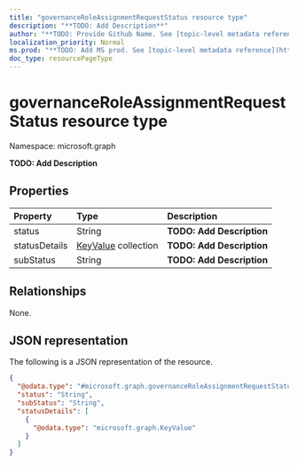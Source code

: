 ```yaml
---
title: "governanceRoleAssignmentRequestStatus resource type"
description: "**TODO: Add Description**"
author: "**TODO: Provide Github Name. See [topic-level metadata reference](https://msgo.azurewebsites.net/add/document/guidelines/metadata.html#topic-level-metadata)**"
localization_priority: Normal
ms.prod: "**TODO: Add MS prod. See [topic-level metadata reference](https://msgo.azurewebsites.net/add/document/guidelines/metadata.html#topic-level-metadata)**"
doc_type: resourcePageType
---
```


# governanceRoleAssignmentRequestStatus resource type

Namespace: microsoft.graph

**TODO: Add Description**

## Properties
|Property|Type|Description|
|:---|:---|:---|
|status|String|**TODO: Add Description**|
|statusDetails|[KeyValue](../resources/keyvalue.md) collection|**TODO: Add Description**|
|subStatus|String|**TODO: Add Description**|

## Relationships
None.

## JSON representation
The following is a JSON representation of the resource.
<!-- {
  "blockType": "resource",
  "@odata.type": "microsoft.graph.governanceRoleAssignmentRequestStatus"
}
-->
``` json
{
  "@odata.type": "#microsoft.graph.governanceRoleAssignmentRequestStatus",
  "status": "String",
  "subStatus": "String",
  "statusDetails": [
    {
      "@odata.type": "microsoft.graph.KeyValue"
    }
  ]
}
```

